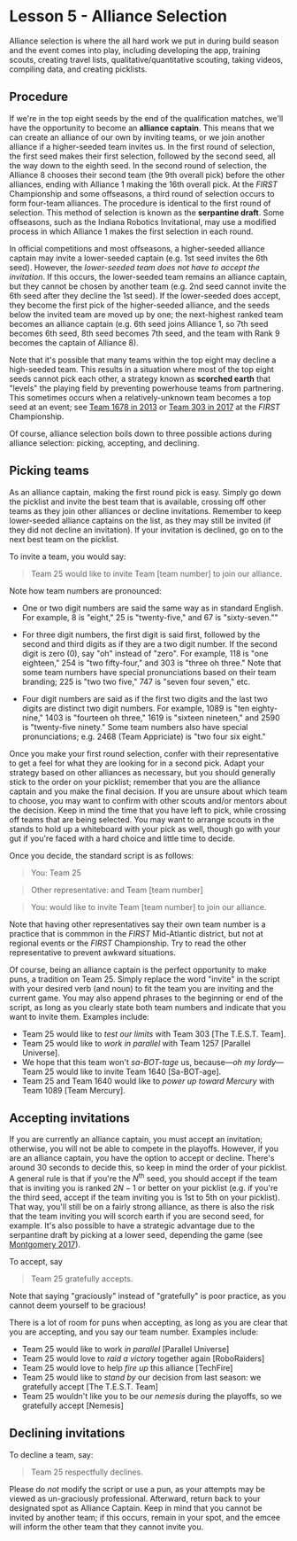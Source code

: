 # Lesson 5 - Alliance Selection

Alliance selection is where the all hard work we put in during build season and the event comes into play, including developing the app, training scouts, creating travel lists, qualitative/quantitative scouting, taking videos, compiling data, and creating picklists.

## Procedure

If we're in the top eight seeds by the end of the qualification matches, we'll have the opportunity to become an **alliance captain**. This means that we can create an alliance of our own by inviting teams, or we join another alliance if a higher-seeded team invites us. In the first round of selection, the first seed makes their first selection, followed by the second seed, all the way down to the eighth seed. In the second round of selection, the Alliance 8 chooses their second team (the 9th overall pick) before the other alliances, ending with Alliance 1 making the 16th overall pick. At the *FIRST* Championship and some offseasons, a third round of selection occurs to form four-team alliances. The procedure is identical to the first round of selection. This method of selection is known as the **serpantine draft**. Some offseasons, such as the Indiana Robotics Invitational, may use a modified process in which Alliance 1 makes the first selection in each round.

In official competitions and most offseasons, a higher-seeded alliance captain may invite a lower-seeded captain (e.g. 1st seed invites the 6th seed). However, the *lower-seeded team does not have to accept the invitation*. If this occurs, the lower-seeded team remains an alliance captain, but they cannot be chosen by another team (e.g. 2nd seed cannot invite the 6th seed after they decline the 1st seed). If the lower-seeded does accept, they become the first pick of the higher-seeded alliance, and the seeds below the invited team are moved up by one; the next-highest ranked team becomes an alliance captain (e.g. 6th seed joins Alliance 1, so 7th seed becomes 6th seed, 8th seed becomes 7th seed, and the team with Rank 9 becomes the captain of Alliance 8).

Note that it's possible that many teams within the top eight may decline a high-seeded team. This results in a situation where most of the top eight seeds cannot pick each other, a strategy known as **scorched earth** that "levels" the playing field by preventing powerhouse teams from partnering. This sometimes occurs when a relatively-unknown team becomes a top seed at an event; see [Team 1678 in 2013](https://www.thebluealliance.com/event/2013cur) or [Team 303 in 2017](https://www.thebluealliance.com/event/2017cars) at the *FIRST* Championship.

Of course, alliance selection boils down to three possible actions during alliance selection: picking, accepting, and declining.

## Picking teams

As an alliance captain, making the first round pick is easy. Simply go down the picklist and invite the best team that is available, crossing off other teams as they join other alliances or decline invitations. Remember to keep lower-seeded alliance captains on the list, as they may still be invited (if they did not decline an invitation). If your invitation is declined, go on to the next best team on the picklist.

To invite a team, you would say:

> Team 25 would like to invite Team [team number] to join our alliance.

Note how team numbers are pronounced:

* One or two digit numbers are said the same way as in standard English. For example, 8 is "eight," 25 is "twenty-five," and 67 is "sixty-seven.""

* For three digit numbers, the first digit is said first, followed by the second and third digits as if they are a two digit number. If the second digit is zero (0), say "oh" instead of "zero". For example, 118 is "one eighteen," 254 is "two fifty-four," and 303 is "three oh three." Note that some team numbers have special pronunciations based on their team branding; 225 is "two two five," 747 is "seven four seven," etc.

* Four digit numbers are said as if the first two digits and the last two digits are distinct two digit numbers. For example, 1089 is "ten eighty-nine," 1403 is "fourteen oh three," 1619 is "sixteen nineteen," and 2590 is "twenty-five ninety." Some team numbers also have special pronunciations; e.g. 2468 (Team Appriciate) is "two four six eight."

Once you make your first round selection, confer with their representative to get a feel for what they are looking for in a second pick. Adapt your strategy based on other alliances as necessary, but you should generally stick to the order on your picklist; remember that you are the alliance captain and you make the final decision. If you are unsure about which team to choose, you may want to confirm with other scouts and/or mentors about the decision. Keep in mind the time that you have left to pick, while crossing off teams that are being selected. You may want to arrange scouts in the stands to hold up a whiteboard with your pick as well, though go with your gut if you're faced with a hard choice and little time to decide.

Once you decide, the standard script is as follows:

> You: Team 25

> Other representative: and Team [team number]

> You: would like to invite Team [team number] to join our alliance.

Note that having other representatives say their own team number is a practice that is commmon in the *FIRST* Mid-Atlantic district, but not at regional events or the *FIRST* Championship. Try to read the other representative to prevent awkward situations.

Of course, being an alliance captain is the perfect opportunity to make puns, a tradition on Team 25. Simply replace the word "invite" in the script with your desired verb (and noun) to fit the team you are inviting and the current game. You may also append phrases to the beginning or end of the script, as long as you clearly state both team numbers and indicate that you want to invite them. Examples include:

* Team 25 would like to *test our limits* with Team 303 [The T.E.S.T. Team].
* Team 25 would like to *work in parallel* with Team 1257 [Parallel Universe].
* We hope that this team won't *sa-BOT-tage* us, because—*oh my lordy*—Team 25 would like to invite Team 1640 [Sa-BOT-age].
* Team 25 and Team 1640 would like to *power up toward Mercury* with Team 1089 [Team Mercury].

## Accepting invitations

If you are currently an alliance captain, you must accept an invitation; otherwise, you will not be able to compete in the playoffs. However, if you are an alliance captain, you have the option to accept or decline. There's around 30 seconds to decide this, so keep in mind the order of your picklist. A general rule is that if you're the $N^\text{th}$ seed, you should accept if the team that is inviting you is ranked $2N-1$ or better on your picklist (e.g. if you're the third seed, accept if the team inviting you is 1st to 5th on your picklist). That way, you'll still be on a fairly strong alliance, as there is also the risk that the team inviting you will scorch earth if you are second seed, for example. It's also possible to have a strategic advantage due to the serpantine draft by picking at a lower seed, depending the game (see [Montgomery 2017](https://www.thebluealliance.com/event/2017njski)).

To accept, say

> Team 25 gratefully accepts.

Note that saying "graciously" instead of "gratefully" is poor practice, as you cannot deem yourself to be gracious!

There is a lot of room for puns when accepting, as long as you are clear that you are accepting, and you say our team number. Examples include:

* Team 25 would like to work *in parallel* [Parallel Universe]
* Team 25 would love to *raid a victory* together again [RoboRaiders]
* Team 25 would love to help *fire up* this alliance [TechFire]
* Team 25 would like to *stand by* our decision from last season: we gratefully accept [The T.E.S.T. Team]
* Team 25 wouldn't like you to be our *nemesis* during the playoffs, so we gratefully accept [Nemesis]

## Declining invitations

To decline a team, say:

> Team 25 respectfully declines.

Please do *not* modify the script or use a pun, as your attempts may be viewed as un-graciously professional. Afterward, return back to your designated spot as Alliance Captain. Keep in mind that you cannot be invited by another team; if this occurs, remain in your spot, and the emcee will inform the other team that they cannot invite you.